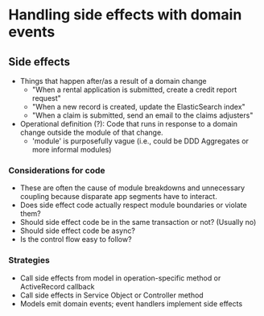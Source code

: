 # Handling side effects with domain events

## Side effects

- Things that happen after/as a result of a domain change
  - "When a rental application is submitted, create a credit report request"
  - "When a new record is created, update the ElasticSearch index"
  - "When a claim is submitted, send an email to the claims adjusters"
- Operational definition (?): Code that runs in response to a domain change outside the module of that change.
  - 'module' is purposefully vague (i.e., could be DDD Aggregates or more informal modules)

### Considerations for code

- These are often the cause of module breakdowns and unnecessary coupling because disparate app segments have to interact.
- Does side effect code actually respect module boundaries or violate them?
- Should side effect code be in the same transaction or not? (Usually no)
- Should side effect code be async?
- Is the control flow easy to follow?

### Strategies

- Call side effects from model in operation-specific method or ActiveRecord callback
- Call side effects in Service Object or Controller method
- Models emit domain events; event handlers implement side effects
